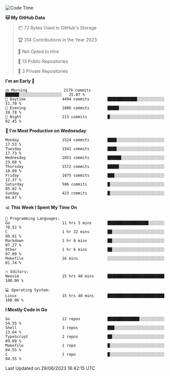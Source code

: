 <!--START_SECTION:waka-->
![Code Time](http://img.shields.io/badge/Code%20Time-54%20hrs%202%20mins-blue)

**🐱 My GitHub Data** 

> 📦 72 Bytes Used in GitHub's Storage 
 > 
> 🏆 314 Contributions in the Year 2023
 > 
> 🚫 Not Opted to Hire
 > 
> 📜 13 Public Repositories 
 > 
> 🔑 3 Private Repositories 
 > 
**I'm an Early 🐤** 

```text
🌞 Morning                2179 commits        ██████░░░░░░░░░░░░░░░░░░░   25.07 % 
🌆 Daytime                4494 commits        █████████████░░░░░░░░░░░░   51.70 % 
🌃 Evening                1806 commits        █████░░░░░░░░░░░░░░░░░░░░   20.78 % 
🌙 Night                  213 commits         █░░░░░░░░░░░░░░░░░░░░░░░░   02.45 % 
```
📅 **I'm Most Productive on Wednesday** 

```text
Monday                   1524 commits        ████░░░░░░░░░░░░░░░░░░░░░   17.53 % 
Tuesday                  1541 commits        ████░░░░░░░░░░░░░░░░░░░░░   17.73 % 
Wednesday                2051 commits        ██████░░░░░░░░░░░░░░░░░░░   23.60 % 
Thursday                 1572 commits        █████░░░░░░░░░░░░░░░░░░░░   18.09 % 
Friday                   1075 commits        ███░░░░░░░░░░░░░░░░░░░░░░   12.37 % 
Saturday                 506 commits         █░░░░░░░░░░░░░░░░░░░░░░░░   05.82 % 
Sunday                   423 commits         █░░░░░░░░░░░░░░░░░░░░░░░░   04.87 % 
```


📊 **This Week I Spent My Time On** 

```text
💬 Programming Languages: 
Go                       11 hrs 3 mins       ██████████████████░░░░░░░   70.52 % 
C                        1 hr 32 mins        ██░░░░░░░░░░░░░░░░░░░░░░░   09.81 % 
Markdown                 1 hr 8 mins         ██░░░░░░░░░░░░░░░░░░░░░░░   07.27 % 
Other                    1 hr 6 mins         ██░░░░░░░░░░░░░░░░░░░░░░░   07.09 % 
Makefile                 16 mins             ░░░░░░░░░░░░░░░░░░░░░░░░░   01.74 % 

🔥 Editors: 
Neovim                   15 hrs 40 mins      █████████████████████████   100.00 % 

💻 Operating System: 
Linux                    15 hrs 40 mins      █████████████████████████   100.00 % 
```

**I Mostly Code in Go** 

```text
Go                       12 repos            ██████████████░░░░░░░░░░░   54.55 % 
Shell                    3 repos             ███░░░░░░░░░░░░░░░░░░░░░░   13.64 % 
TypeScript               2 repos             ██░░░░░░░░░░░░░░░░░░░░░░░   09.09 % 
Makefile                 1 repo              █░░░░░░░░░░░░░░░░░░░░░░░░   04.55 % 
C                        1 repo              █░░░░░░░░░░░░░░░░░░░░░░░░   04.55 % 
```




 Last Updated on 29/06/2023 18:42:15 UTC
<!--END_SECTION:waka-->
